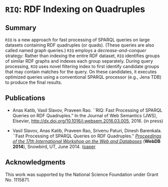 # `RIQ`: RDF Indexing on Quadruples

## Summary

`RIQ` is a new approach for fast processing of SPARQL queries on large
datasets containing RDF quadruples (or quads). 
(These queries are also called named graph queries.)
`RIQ` employs a *decrease-and-conquer*
strategy: Rather than indexing the entire RDF dataset, `RIQ` identifies
groups of similar RDF graphs and indexes each group separately. During
query processing, `RIQ` uses novel filtering index to first identify
candidate groups that may contain matches for the query. On these
candidates, it executes optimized queries using a conventional SPARQL
processor (e.g., Jena TDB) to produce the final results.

## Publications

* Anas Katib, Vasil Slavov, Praveen Rao. ``RIQ: Fast Processing of SPARQL
Queries on RDF Quadruples." In the Journal of Web Semantics (JWS), Elsevier,
http://dx.doi.org/10.1016/j.websem.2016.03.005, 2016. (in press)

* Vasil Slavov, Anas Katib, Praveen Rao, Srivenu Paturi, Dinesh
Barenkala. ``Fast Processing of SPARQL Queries on RDF Quadruples."
[*Proceedings of the 17th International Workshop on the Web and
Databases*](http://webdb2014.eecs.umich.edu/) (**WebDB 2014**),
Snowbird, UT, June 2014.
([paper]((http://arxiv.org/pdf/1506.01333v1.pdf))


## Acknowledgments

This work was supported by the National Science Foundation under Grant No. 1115871.
